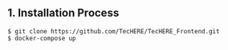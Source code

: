 ## 1. Installation Process

```
$ git clone https://github.com/TecHERE/TecHERE_Frontend.git
$ docker-compose up
```
